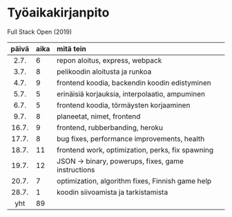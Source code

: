 # Työaikakirjanpito
Full Stack Open (2019)

| päivä | aika | mitä tein                                               |
| :----:|:-----| :-----                                                  |
| 2.7.  | 6    | repon aloitus, express, webpack                         |
| 3.7.  | 8    | pelikoodin aloitusta ja runkoa                          |
| 4.7.  | 9    | frontend koodia, backendin koodin edistyminen           |
| 5.7.  | 5    | erinäisiä korjauksia, interpolaatio, ampuminen          |
| 6.7.  | 5    | frontend koodia, törmäysten korjaaminen                 |
| 9.7.  | 8    | planeetat, nimet, frontend                              |
| 16.7. | 9    | frontend, rubberbanding, heroku                         |
| 17.7. | 8    | bug fixes, performance improvements, health             |
| 18.7. | 11   | frontend work, optimization, perks, fix spawning        |
| 19.7. | 12   | JSON -> binary, powerups, fixes, game instructions      |
| 20.7. | 7    | optimization, algorithm fixes, Finnish game help        |
| 28.7. | 1    | koodin siivoamista ja tarkistamista                     |
| yht   | 89   |                                                         |
